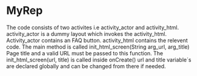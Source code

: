 # MyRep
The code consists of two activites i.e activity_actor and activity_html.
activity_actor is a dummy layout which invokes the activity_html. Activity_actor contains an FAQ button. 
activity_html contains the relevent code. The main method is called init_html_screen(String arg_url, arg_title)
Page title and a valid URL must be passed to this function. 
The init_html_screen(url, title) is called inside onCreate()
url and title variable´s are declared globally and can be changed from there if needed.
